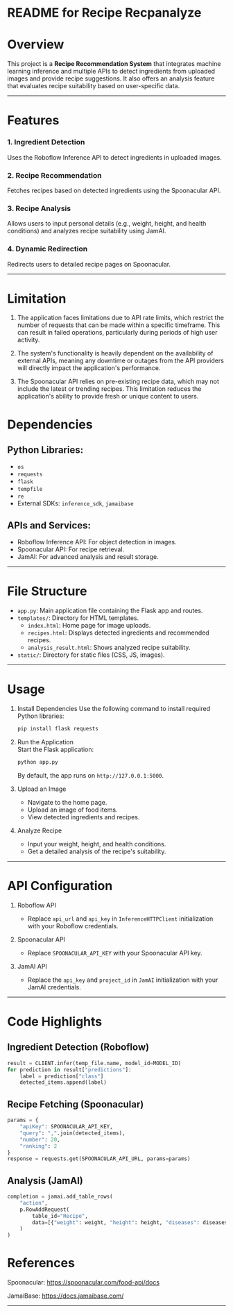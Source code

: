# README for Recipe Recpanalyze

# Overview

This project is a **Recipe Recommendation System** that integrates machine learning inference and multiple APIs to detect ingredients from uploaded images and provide recipe suggestions. It also offers an analysis feature that evaluates recipe suitability based on user-specific data.

---

# Features

### 1. Ingredient Detection  
   Uses the Roboflow Inference API to detect ingredients in uploaded images.

### 2. Recipe Recommendation  
   Fetches recipes based on detected ingredients using the Spoonacular API.

### 3. Recipe Analysis
   Allows users to input personal details (e.g., weight, height, and health conditions) and analyzes recipe suitability using JamAI.

### 4. Dynamic Redirection 
   Redirects users to detailed recipe pages on Spoonacular.

---

# Limitation

1. The application faces limitations due to API rate limits, which restrict the number of requests that can be made within a specific timeframe. This can result in failed operations, particularly during periods of high user activity.  

2. The system's functionality is heavily dependent on the availability of external APIs, meaning any downtime or outages from the API providers will directly impact the application's performance.  

3. The Spoonacular API relies on pre-existing recipe data, which may not include the latest or trending recipes. This limitation reduces the application's ability to provide fresh or unique content to users.  

# Dependencies

## Python Libraries:  
  - `os`  
  - `requests`  
  - `flask`  
  - `tempfile`  
  - `re`  
  - External SDKs: `inference_sdk`, `jamaibase`  

## APIs and Services:
  - Roboflow Inference API: For object detection in images.
  - Spoonacular API: For recipe retrieval.
  - JamAI: For advanced analysis and result storage.

---

# File Structure

- `app.py`: Main application file containing the Flask app and routes.
- `templates/`: Directory for HTML templates.
  - `index.html`: Home page for image uploads.
  - `recipes.html`: Displays detected ingredients and recommended recipes.
  - `analysis_result.html`: Shows analyzed recipe suitability.
- `static/`: Directory for static files (CSS, JS, images).

---

# Usage

1. Install Dependencies 
   Use the following command to install required Python libraries:
   ```bash
   pip install flask requests
   ```

2. Run the Application  
   Start the Flask application:
   ```bash
   python app.py
   ```
   By default, the app runs on `http://127.0.0.1:5000`.

3. Upload an Image  
   - Navigate to the home page.
   - Upload an image of food items.
   - View detected ingredients and recipes.

4. Analyze Recipe
   - Input your weight, height, and health conditions.
   - Get a detailed analysis of the recipe's suitability.

---

# API Configuration

1. Roboflow API  
   - Replace `api_url` and `api_key` in `InferenceHTTPClient` initialization with your Roboflow credentials.

2. Spoonacular API 
   - Replace `SPOONACULAR_API_KEY` with your Spoonacular API key.

3. JamAI API
   - Replace the `api_key` and `project_id` in `JamAI` initialization with your JamAI credentials.

---

# Code Highlights

## Ingredient Detection (Roboflow)
```python
result = CLIENT.infer(temp_file.name, model_id=MODEL_ID)
for prediction in result["predictions"]:
    label = prediction["class"]
    detected_items.append(label)
```

## Recipe Fetching (Spoonacular)
```python
params = {
    "apiKey": SPOONACULAR_API_KEY,
    "query": ",".join(detected_items),
    "number": 20,
    "ranking": 2
}
response = requests.get(SPOONACULAR_API_URL, params=params)
```

## Analysis (JamAI)
```python
completion = jamai.add_table_rows(
    "action",
    p.RowAddRequest(
        table_id="Recipe",
        data=[{"weight": weight, "height": height, "diseases": diseases, "summary": recipe_summary}]
    )
)

```

# References

Spoonacular:
https://spoonacular.com/food-api/docs

JamaiBase:
https://docs.jamaibase.com/

---
